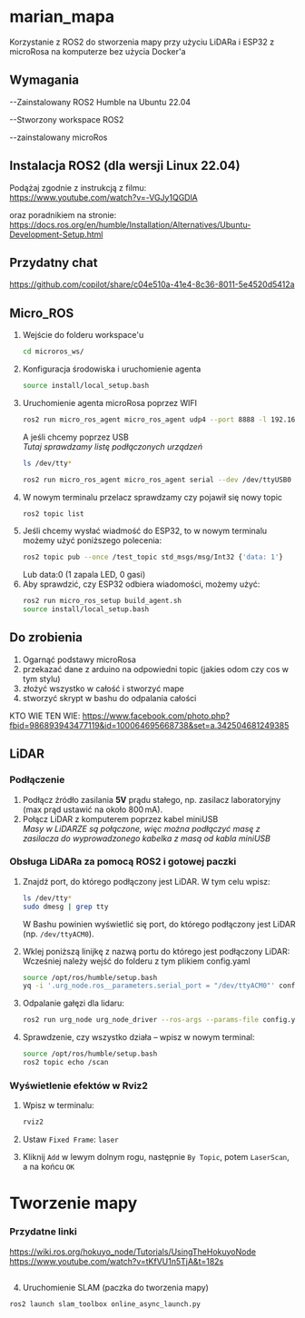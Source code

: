 # marian_mapa
Korzystanie z ROS2 do stworzenia mapy przy użyciu LiDARa i ESP32 z microRosa na komputerze bez użycia Docker'a
## Wymagania
--Zainstalowany ROS2 Humble na Ubuntu 22.04

--Stworzony workspace ROS2

--zainstalowany microRos
## Instalacja ROS2 (dla wersji Linux 22.04)

Podążaj zgodnie z instrukcją z filmu:  
https://www.youtube.com/watch?v=-VGJy1QGDlA

oraz poradnikiem na stronie:  
https://docs.ros.org/en/humble/Installation/Alternatives/Ubuntu-Development-Setup.html

## Przydatny chat  
https://github.com/copilot/share/c04e510a-41e4-8c36-8011-5e4520d5412a  

## Micro_ROS  
1. Wejście do folderu workspace'u
   ```bash
   cd microros_ws/
   ```
2. Konfiguracja środowiska i uruchomienie agenta
   ```bash
   source install/local_setup.bash
   ```
3. Uruchomienie agenta microRosa poprzez WIFI
   ```bash
   ros2 run micro_ros_agent micro_ros_agent udp4 --port 8888 -l 192.168.1.249 -v6
   ```
   A jeśli chcemy poprzez USB<br>*Tutaj sprawdzamy listę podłączonych urządzeń*  
   ```bash
   ls /dev/tty*
   ```
   ```bash
   ros2 run micro_ros_agent micro_ros_agent serial --dev /dev/ttyUSB0
   ```
4. W nowym terminalu przelacz sprawdzamy czy pojawił się nowy topic
   ```bash
   ros2 topic list
   ```
5. Jeśli chcemy wysłać wiadmość do ESP32, to w nowym terminalu możemy użyć poniższego polecenia:
   ```bash
   ros2 topic pub --once /test_topic std_msgs/msg/Int32 {'data: 1'} 
   ```
   Lub data:0 (1 zapala LED, 0 gasi)
6. Aby sprawdzić, czy ESP32 odbiera wiadomości, możemy użyć:
   ```bash
   ros2 run micro_ros_setup build_agent.sh
   source install/local_setup.bash
   ```
    
  
## Do zrobienia
1. Ogarnąć podstawy microRosa
2. przekazać dane z arduino na odpowiedni topic (jakies odom czy cos w tym stylu)  
3. złożyć wszystko w całość i stworzyć mape  
4. stworzyć skrypt w bashu do odpalania całości  

KTO WIE TEN WIE:
https://www.facebook.com/photo.php?fbid=986893943477119&id=100064695668738&set=a.342504681249385

## LiDAR

### Podłączenie

1. Podłącz źródło zasilania **5V** prądu stałego, np. zasilacz laboratoryjny (max prąd ustawić na około 800 mA).
2. Połącz LiDAR z komputerem poprzez kabel miniUSB  
   _Masy w LiDARZE są połączone, więc można podłączyć masę z zasilacza do wyprowadzonego kabelka z masą od kabla miniUSB_

### Obsługa LiDARa za pomocą ROS2 i gotowej paczki

1. Znajdź port, do którego podłączony jest LiDAR. W tym celu wpisz:

   ```bash
   ls /dev/tty*
   sudo dmesg | grep tty
   ```

   W Bashu powinien wyświetlić się port, do którego podłączony jest LiDAR (np. `/dev/ttyACM0`).

2. Wklej poniższą linijkę z nazwą portu do którego jest podłączony LiDAR:
   Wcześniej należy wejść do folderu z tym plikiem config.yaml
   ```bash
   source /opt/ros/humble/setup.bash
   yq -i '.urg_node.ros__parameters.serial_port = "/dev/ttyACM0"' config.yaml
   ```

3. Odpalanie gałęzi dla lidaru:

   ```bash
   ros2 run urg_node urg_node_driver --ros-args --params-file config.yaml
   ```

4. Sprawdzenie, czy wszystko działa – wpisz w nowym terminal:

   ```bash
   source /opt/ros/humble/setup.bash
   ros2 topic echo /scan
   ```

### Wyświetlenie efektów w Rviz2

1. Wpisz w terminalu:

   ```bash
   rviz2
   ```

2. Ustaw `Fixed Frame`: `laser`
3. Kliknij `Add` w lewym dolnym rogu, następnie `By Topic`, potem `LaserScan`, a na końcu `OK`

# Tworzenie mapy
### Przydatne linki
https://wiki.ros.org/hokuyo_node/Tutorials/UsingTheHokuyoNode
https://www.youtube.com/watch?v=tKfVU1n5TjA&t=182s
##
4. Uruchomienie SLAM (paczka do tworzenia mapy)
```bash
ros2 launch slam_toolbox online_async_launch.py
```